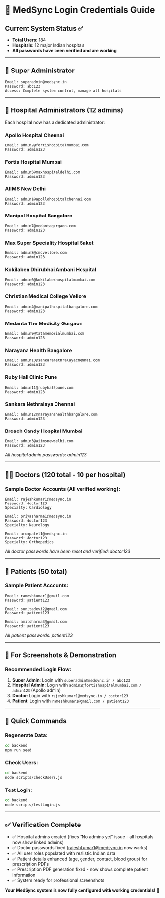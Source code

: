 # 🔑 MedSync Login Credentials Guide

## Current System Status ✅
- **Total Users**: 184
- **Hospitals**: 12 major Indian hospitals
- **All passwords have been verified and are working**

---

## 🚀 Super Administrator
```
Email: superadmin@medsync.in
Password: abc123
Access: Complete system control, manage all hospitals
```

---

## 🏥 Hospital Administrators (12 admins)
Each hospital now has a dedicated administrator:

### Apollo Hospital Chennai
```
Email: admin2@fortishospitalmumbai.com
Password: admin123
```

### Fortis Hospital Mumbai  
```
Email: admin5@maxhospitaldelhi.com
Password: admin123
```

### AIIMS New Delhi
```
Email: admin1@apollohospitalchennai.com  
Password: admin123
```

### Manipal Hospital Bangalore
```
Email: admin7@medantagurgaon.com
Password: admin123
```

### Max Super Speciality Hospital Saket
```
Email: admin8@cmcvellore.com
Password: admin123
```

### Kokilaben Dhirubhai Ambani Hospital
```
Email: admin6@kokilabenhospitalmumbai.com
Password: admin123
```

### Christian Medical College Vellore
```
Email: admin4@manipalhospitalbangalore.com
Password: admin123
```

### Medanta The Medicity Gurgaon
```
Email: admin9@tatamemorialmumbai.com
Password: admin123
```

### Narayana Health Bangalore
```
Email: admin10@sankaranethralayachennai.com
Password: admin123
```

### Ruby Hall Clinic Pune
```
Email: admin11@rubyhallpune.com
Password: admin123
```

### Sankara Nethralaya Chennai
```
Email: admin12@narayanahealthbangalore.com
Password: admin123
```

### Breach Candy Hospital Mumbai
```
Email: admin3@aiimsnewdelhi.com
Password: admin123
```

*All hospital admin passwords: admin123*

---

## 👨‍⚕️ Doctors (120 total - 10 per hospital)

### Sample Doctor Accounts (All verified working):
```
Email: rajeshkumar1@medsync.in
Password: doctor123
Specialty: Cardiology

Email: priyasharma1@medsync.in  
Password: doctor123
Specialty: Neurology

Email: arunpatel1@medsync.in
Password: doctor123
Specialty: Orthopedics
```

*All doctor passwords have been reset and verified: doctor123*

---

## 👥 Patients (50 total)

### Sample Patient Accounts:
```
Email: rameshkumar1@gmail.com
Password: patient123

Email: sunitadevi2@gmail.com
Password: patient123

Email: amitsharma3@gmail.com  
Password: patient123
```

*All patient passwords: patient123*

---

## 🎯 For Screenshots & Demonstration

### Recommended Login Flow:
1. **Super Admin**: Login with `superadmin@medsync.in / abc123`
2. **Hospital Admin**: Login with `admin2@fortishospitalmumbai.com / admin123` (Apollo admin)
3. **Doctor**: Login with `rajeshkumar1@medsync.in / doctor123`
4. **Patient**: Login with `rameshkumar1@gmail.com / patient123`

---

## 🔧 Quick Commands

### Regenerate Data:
```bash
cd backend
npm run seed
```

### Check Users:
```bash  
cd backend
node scripts/checkUsers.js
```

### Test Login:
```bash
cd backend  
node scripts/testLogin.js
```

---

## ✅ Verification Complete
- ✅ Hospital admins created (fixes "No admins yet" issue - all hospitals now show linked admins)
- ✅ Doctor passwords fixed (rajeshkumar1@medsync.in now works)
- ✅ All user roles populated with realistic Indian data
- ✅ Patient details enhanced (age, gender, contact, blood group) for prescription PDFs
- ✅ Prescription PDF generation fixed - now shows complete patient information
- ✅ System ready for professional screenshots

**Your MedSync system is now fully configured with working credentials!** 🎉
